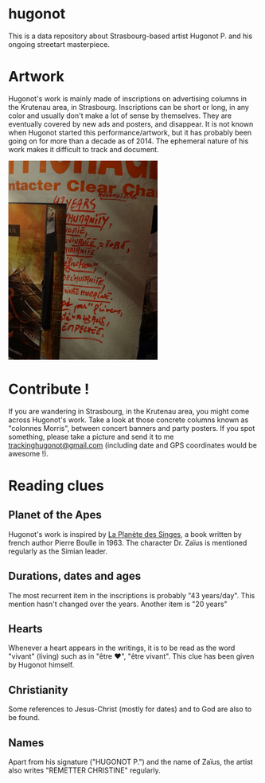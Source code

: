 hugonot
=======

This is a data repository about Strasbourg-based artist Hugonot P. and his ongoing streetart masterpiece.

# Artwork
Hugonot's work is mainly made of inscriptions on advertising columns in the Krutenau area, in Strasbourg. Inscriptions can be short or long, in any color and usually don't make a lot of sense by themselves. They are eventually covered by new ads and posters, and disappear.
It is not known when Hugonot started this performance/artwork, but it has probably been going on for more than a decade as of 2014. The ephemeral nature of his work makes it difficult to track and document.

![A text by Hugonot](DSC07458mini.png "Hugonot on a 'colonne Morris'")

# Contribute !
If you are wandering in Strasbourg, in the Krutenau area, you might come across Hugonot's work. Take a look at those concrete columns known as "colonnes Morris", between concert banners and party posters.
If you spot something, please take a picture and send it to me trackinghugonot@gmail.com (including date and GPS coordinates would be awesome !).

# Reading clues
## Planet of the Apes
Hugonot's work is inspired by [La Planète des Singes](http://en.wikipedia.org/wiki/Planet_of_the_Apes_(novel)), a book written by french author Pierre Boulle in 1963. The character Dr. Zaïus is mentioned regularly as the Simian leader.
## Durations, dates and ages
The most recurrent item in the inscriptions is probably "43 years/day". This mention hasn't changed over the years.
Another item is "20 years"
## Hearts
Whenever a heart appears in the writings, it is to be read as the word "vivant" (living) such as in "être ♥", "être vivant". This clue has been given by Hugonot himself.
## Christianity
Some references to Jesus-Christ (mostly for dates) and to God are also to be found.
## Names ###
Apart from his signature ("HUGONOT P.") and the name of Zaïus, the artist also writes "REMETTER CHRISTINE" regularly.
